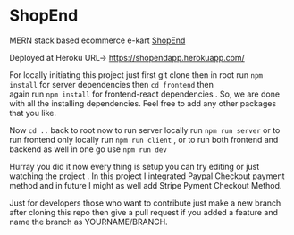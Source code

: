 # ShopEnd


MERN stack based ecommerce e-kart [ShopEnd](https://shopendapp.herokuapp.com/) 



Deployed at Heroku URL-> https://shopendapp.herokuapp.com/



For locally initiating this project just first git clone then in root run `npm install` for server dependencies then `cd frontend` then  
again run `npm install` for frontend-react dependencies . So, we are done with all the installing dependencies. Feel free to add any other packages that you like. 



Now `cd ..` back to root now to run server locally run `npm run server`  or to run frontend only locally run `npm run client` ,
or to run both frontend and backend as well in one go use `npm run dev`



Hurray you did it now every thing is setup you can try editing or just watching the project .
In this project I integrated Paypal Checkout payment method and in future I might as well add Stripe Pyment Checkout Method.  




Just for developers those who want to contribute just make a new branch after cloning this repo then give a pull request if you added a feature and name the branch as YOURNAME/BRANCH.  





